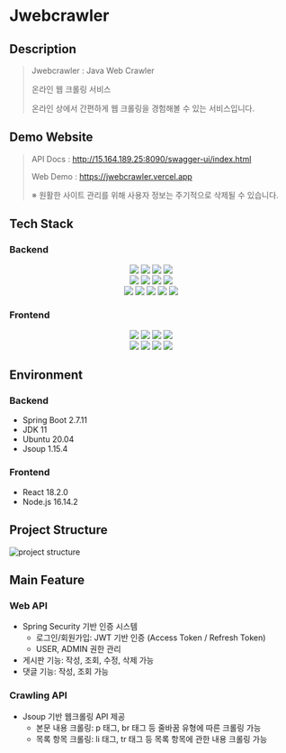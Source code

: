 # Jwebcrawler
## Description
> Jwebcrawler : Java Web Crawler
> 
> 온라인 웹 크롤링 서비스
>
> 온라인 상에서 간편하게 웹 크롤링을 경험해볼 수 있는 서비스입니다.


## Demo Website
> API Docs : http://15.164.189.25:8090/swagger-ui/index.html
> 
> Web Demo : https://jwebcrawler.vercel.app
> 
> ※ 원활한 사이트 관리를 위해 사용자 정보는 주기적으로 삭제될 수 있습니다.


## Tech Stack
### Backend
<div align=center>
  <img src="https://img.shields.io/badge/java-007396?style=for-the-badge&logo=java&logoColor=white">
  <img src="https://img.shields.io/badge/spring boot-6DB33F?style=for-the-badge&logo=springboot&logoColor=white">
  <img src="https://img.shields.io/badge/spring security-6DB33F?style=for-the-badge&logo=springsecurity&logoColor=white">
  <img src="https://img.shields.io/badge/hibernate-59666C?style=for-the-badge&logo=hibernate&logoColor=white">
  <br>

  <img src="https://img.shields.io/badge/postgresql-4169E1?style=for-the-badge&logo=postgresql&logoColor=white">
  <img src="https://img.shields.io/badge/swagger-85EA2D?style=for-the-badge&logo=swagger&logoColor=black">
  <img src="https://img.shields.io/badge/docker-2496ED?style=for-the-badge&logo=docker&logoColor=white">
  <img src="https://img.shields.io/badge/jenkins-D24939?style=for-the-badge&logo=jenkins&logoColor=white">
  <br>

  <img src="https://img.shields.io/badge/amazon ec2-FF9900?style=for-the-badge&logo=amazonec2&logoColor=white">
  <img src="https://img.shields.io/badge/amazon rds-527FFF?style=for-the-badge&logo=amazonrds&logoColor=white">
  <img src="https://img.shields.io/badge/intellij-000000?style=for-the-badge&logo=intellijidea&logoColor=white">
  <img src="https://img.shields.io/badge/git-F05032?style=for-the-badge&logo=git&logoColor=white">
  <img src="https://img.shields.io/badge/github-181717?style=for-the-badge&logo=github&logoColor=white">
</div>

### Frontend
<div align=center>
  <img src="https://img.shields.io/badge/typescript-3178C6?style=for-the-badge&logo=typescript&logoColor=white">
  <img src="https://img.shields.io/badge/react-61DAFB?style=for-the-badge&logo=react&logoColor=black">
  <img src="https://img.shields.io/badge/redux-764ABC?style=for-the-badge&logo=redux&logoColor=white">
  <img src="https://img.shields.io/badge/mui-2196F3?style=for-the-badge&logo=mui&logoColor=white">
  <br>

  <img src="https://img.shields.io/badge/vercel-000000?style=for-the-badge&logo=vercel&logoColor=white">
  <img src="https://img.shields.io/badge/vscode-007ACC?style=for-the-badge&logo=visual studio code&logoColor=white">
  <img src="https://img.shields.io/badge/git-F05032?style=for-the-badge&logo=git&logoColor=white">
  <img src="https://img.shields.io/badge/github-181717?style=for-the-badge&logo=github&logoColor=white">
</div>

## Environment

### Backend
- Spring Boot 2.7.11
- JDK 11
- Ubuntu 20.04
- Jsoup 1.15.4

### Frontend
- React 18.2.0
- Node.js 16.14.2


## Project Structure
![project structure](https://github.com/homubee/Jwebcrawler/assets/83688807/cbb98652-8ea1-4230-88e8-656d44d4bfc2)


## Main Feature

### Web API
- Spring Security 기반 인증 시스템
  - 로그인/회원가입: JWT 기반 인증 (Access Token / Refresh Token)
  - USER, ADMIN 권한 관리
- 게시판 기능: 작성, 조회, 수정, 삭제 가능
- 댓글 기능: 작성, 조회 가능

### Crawling API
- Jsoup 기반 웹크롤링 API 제공
  - 본문 내용 크롤링: p 태그, br 태그 등 줄바꿈 유형에 따른 크롤링 가능
  - 목록 항목 크롤링: li 태그, tr 태그 등 목록 항목에 관한 내용 크롤링 가능
